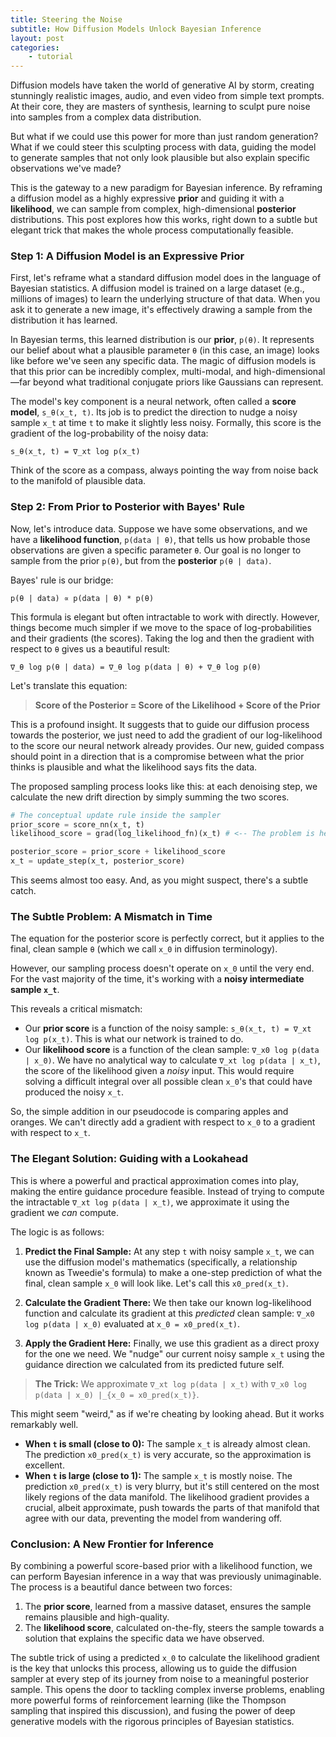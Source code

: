 ```yaml
---
title: Steering the Noise
subtitle: How Diffusion Models Unlock Bayesian Inference
layout: post
categories:
    - tutorial
---
```


Diffusion models have taken the world of generative AI by storm, creating stunningly realistic images, audio, and even video from simple text prompts. At their core, they are masters of synthesis, learning to sculpt pure noise into samples from a complex data distribution.

But what if we could use this power for more than just random generation? What if we could steer this sculpting process with data, guiding the model to generate samples that not only look plausible but also explain specific observations we've made?

This is the gateway to a new paradigm for Bayesian inference. By reframing a diffusion model as a highly expressive **prior** and guiding it with a **likelihood**, we can sample from complex, high-dimensional **posterior** distributions. This post explores how this works, right down to a subtle but elegant trick that makes the whole process computationally feasible.

### Step 1: A Diffusion Model is an Expressive Prior

First, let's reframe what a standard diffusion model does in the language of Bayesian statistics. A diffusion model is trained on a large dataset (e.g., millions of images) to learn the underlying structure of that data. When you ask it to generate a new image, it's effectively drawing a sample from the distribution it has learned.

In Bayesian terms, this learned distribution is our **prior**, `p(θ)`. It represents our belief about what a plausible parameter `θ` (in this case, an image) looks like before we've seen any specific data. The magic of diffusion models is that this prior can be incredibly complex, multi-modal, and high-dimensional—far beyond what traditional conjugate priors like Gaussians can represent.

The model's key component is a neural network, often called a **score model**, `s_θ(x_t, t)`. Its job is to predict the direction to nudge a noisy sample `x_t` at time `t` to make it slightly less noisy. Formally, this score is the gradient of the log-probability of the noisy data:

`s_θ(x_t, t) = ∇_xt log p(x_t)`

Think of the score as a compass, always pointing the way from noise back to the manifold of plausible data.

### Step 2: From Prior to Posterior with Bayes' Rule

Now, let's introduce data. Suppose we have some observations, and we have a **likelihood function**, `p(data | θ)`, that tells us how probable those observations are given a specific parameter `θ`. Our goal is no longer to sample from the prior `p(θ)`, but from the **posterior** `p(θ | data)`.

Bayes' rule is our bridge:

`p(θ | data) ∝ p(data | θ) * p(θ)`

This formula is elegant but often intractable to work with directly. However, things become much simpler if we move to the space of log-probabilities and their gradients (the scores). Taking the log and then the gradient with respect to `θ` gives us a beautiful result:

`∇_θ log p(θ | data) = ∇_θ log p(data | θ) + ∇_θ log p(θ)`

Let's translate this equation:

> **Score of the Posterior = Score of the Likelihood + Score of the Prior**

This is a profound insight. It suggests that to guide our diffusion process towards the posterior, we just need to add the gradient of our log-likelihood to the score our neural network already provides. Our new, guided compass should point in a direction that is a compromise between what the prior thinks is plausible and what the likelihood says fits the data.

The proposed sampling process looks like this: at each denoising step, we calculate the new drift direction by simply summing the two scores.

```python
# The conceptual update rule inside the sampler
prior_score = score_nn(x_t, t)
likelihood_score = grad(log_likelihood_fn)(x_t) # <-- The problem is here!

posterior_score = prior_score + likelihood_score
x_t = update_step(x_t, posterior_score)
```

This seems almost too easy. And, as you might suspect, there's a subtle catch.

### The Subtle Problem: A Mismatch in Time

The equation for the posterior score is perfectly correct, but it applies to the final, clean sample `θ` (which we call `x_0` in diffusion terminology).

However, our sampling process doesn't operate on `x_0` until the very end. For the vast majority of the time, it's working with a **noisy intermediate sample `x_t`**.

This reveals a critical mismatch:
*   Our **prior score** is a function of the noisy sample: `s_θ(x_t, t) = ∇_xt log p(x_t)`. This is what our network is trained to do.
*   Our **likelihood score** is a function of the clean sample: `∇_x0 log p(data | x_0)`. We have no analytical way to calculate `∇_xt log p(data | x_t)`, the score of the likelihood given a *noisy* input. This would require solving a difficult integral over all possible clean `x_0`'s that could have produced the noisy `x_t`.

So, the simple addition in our pseudocode is comparing apples and oranges. We can't directly add a gradient with respect to `x_0` to a gradient with respect to `x_t`.

### The Elegant Solution: Guiding with a Lookahead

This is where a powerful and practical approximation comes into play, making the entire guidance procedure feasible. Instead of trying to compute the intractable `∇_xt log p(data | x_t)`, we approximate it using the gradient we *can* compute.

The logic is as follows:

1.  **Predict the Final Sample:** At any step `t` with noisy sample `x_t`, we can use the diffusion model's mathematics (specifically, a relationship known as Tweedie's formula) to make a one-step prediction of what the final, clean sample `x_0` will look like. Let's call this `x0_pred(x_t)`.

2.  **Calculate the Gradient There:** We then take our known log-likelihood function and calculate its gradient at this *predicted* clean sample: `∇_x0 log p(data | x_0)` evaluated at `x_0 = x0_pred(x_t)`.

3.  **Apply the Gradient Here:** Finally, we use this gradient as a direct proxy for the one we need. We "nudge" our current noisy sample `x_t` using the guidance direction we calculated from its predicted future self.

> **The Trick:** We approximate `∇_xt log p(data | x_t)` with `∇_x0 log p(data | x_0) |_{x_0 = x0_pred(x_t)}`.

This might seem "weird," as if we're cheating by looking ahead. But it works remarkably well.

*   **When `t` is small (close to 0):** The sample `x_t` is already almost clean. The prediction `x0_pred(x_t)` is very accurate, so the approximation is excellent.
*   **When `t` is large (close to 1):** The sample `x_t` is mostly noise. The prediction `x0_pred(x_t)` is very blurry, but it's still centered on the most likely regions of the data manifold. The likelihood gradient provides a crucial, albeit approximate, push towards the parts of that manifold that agree with our data, preventing the model from wandering off.

### Conclusion: A New Frontier for Inference

By combining a powerful score-based prior with a likelihood function, we can perform Bayesian inference in a way that was previously unimaginable. The process is a beautiful dance between two forces:

1.  The **prior score**, learned from a massive dataset, ensures the sample remains plausible and high-quality.
2.  The **likelihood score**, calculated on-the-fly, steers the sample towards a solution that explains the specific data we have observed.

The subtle trick of using a predicted `x_0` to calculate the likelihood gradient is the key that unlocks this process, allowing us to guide the diffusion sampler at every step of its journey from noise to a meaningful posterior sample. This opens the door to tackling complex inverse problems, enabling more powerful forms of reinforcement learning (like the Thompson sampling that inspired this discussion), and fusing the power of deep generative models with the rigorous principles of Bayesian statistics.